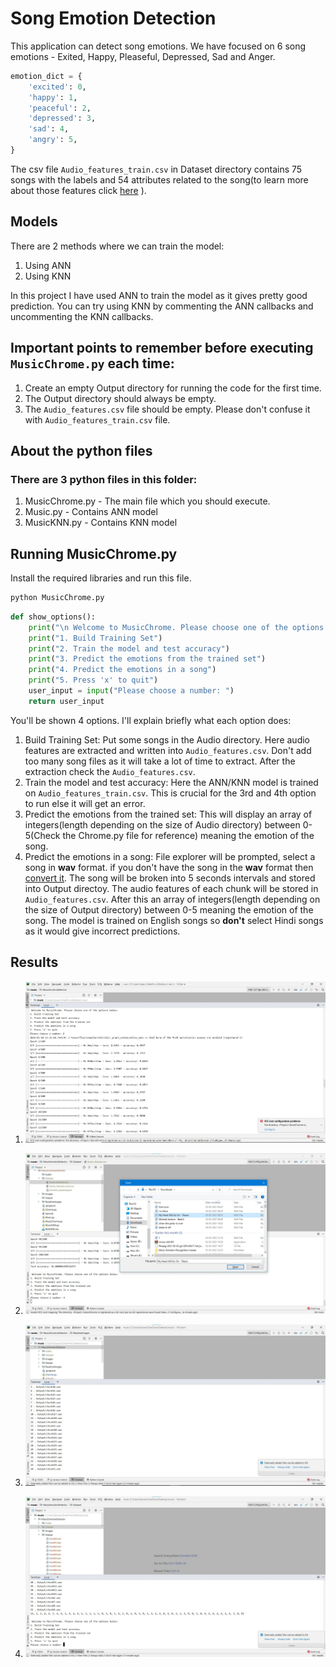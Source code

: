 # Song Emotion Detection

This application can detect song emotions. We have focused on 6 song emotions - Exited, Happy, Pleaseful, Depressed, Sad and Anger. 

``` python
emotion_dict = {
    'excited': 0,
    'happy': 1,
    'peaceful': 2,
    'depressed': 3,
    'sad': 4,
    'angry': 5,
}
```
The csv file `Audio_features_train.csv`  in Dataset directory contains 75 songs with the labels and 54 attributes related to the song(to learn more about those features click [here](https://medium.com/tencent-thailand/music-information-retrieval-part-1-using-librosa-to-extract-audio-features-6e8569537185)
).


## Models

There are 2 methods where we can train the model:

1. Using ANN
2. Using KNN

In this project I have used ANN to train the model as it gives pretty good prediction. You can try using KNN by commenting the ANN callbacks and uncommenting the KNN callbacks.


## Important points to remember before executing `MusicChrome.py` each time:
1. Create an empty Output directory for running the code for the first time.
2. The Output directory should always be empty.
3. The `Audio_features.csv` file should be empty. Please don't confuse it with `Audio_features_train.csv` file.


## About the python files

### There are 3 python files in this folder:
1. MusicChrome.py - The main file which you should execute.
2. Music.py - Contains ANN model
3. MusicKNN.py - Contains KNN model

## Running MusicChrome.py

Install the required libraries and run this file.

```python
python MusicChrome.py
```

```python
def show_options():
    print("\n Welcome to MusicChrome. Please choose one of the options below:")
    print("1. Build Training Set")
    print("2. Train the model and test accuracy")
    print("3. Predict the emotions from the trained set")
    print("4. Predict the emotions in a song")
    print("5. Press 'x' to quit")
    user_input = input("Please choose a number: ")
    return user_input
```
You'll be shown 4 options. I'll explain briefly what each option does:

1. Build Training Set: Put some songs in the Audio directory. Here audio features are extracted and written into `Audio_features.csv`. Don't add too many song files as it will take a lot of time to extract. After the extraction check the `Audio_features.csv`.
2. Train the model and test accuracy: Here the ANN/KNN model is trained on `Audio_features_train.csv`. This is crucial for the 3rd and 4th option to run else it will get an error.
3. Predict the emotions from the trained set: This will display an array of integers(length depending on the size of Audio directory) between 0-5(Check the Chrome.py file for reference) meaning the emotion of the song.
4. Predict the emotions in a song: File explorer will be prompted, select a song in **wav** format. if you don't have the song in the **wav** format then [convert it](https://cloudconvert.com/mp3-to-wav). The song will be broken into 5 seconds intervals and stored into Output directoy. The audio features of each chunk will be stored in `Audio_features.csv`. After this an array of integers(length depending on the size of Output directory) between 0-5 meaning the emotion of the song. The model is trained on English songs so **don't** select Hindi songs as it would give incorrect predictions.


## Results
1. ![Nice](ReadmeImages/One.jpg)

2. ![Nice2](ReadmeImages/Two.jpg)

3. ![Nice3](ReadmeImages/Three.jpg)

4. ![Nice4](ReadmeImages/Four.jpg)